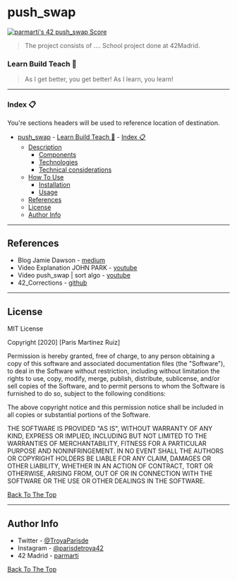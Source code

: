 # push_swap
[![parmarti's 42 push_swap Score](https://badge42.vercel.app/api/v2/cl1lvrz0z002109lhozldfih2/project/2126520)](https://github.com/JaeSeoKim/badge42)
> The project consists of .... School project done at 42Madrid.

### Learn Build Teach 🚀

> As I get better, you get better! As I learn, you learn!

---

### Index 📋
You're sections headers will be used to reference location of destination.

- [push_swap](#push_swap)
		- [Learn Build Teach 🚀](#learn-build-teach)
		- [Index 📋](#index)
	- [Description](#description)
		- [Components](#components)
		- [Technologies](#technologies)
		- [Technical considerations](#technical-considerations)
	- [How To Use](#how-to-use)
		- [Installation](#installation)
		- [Usage](#usage)
	- [References](#references)
	- [License](#license)
	- [Author Info](#author-info)

---

## References

- Blog Jamie Dawson - [medium](https://medium.com/@jamierobertdawson/push-swap-the-least-amount-of-moves-with-two-stacks-d1e76a71789a)
- Video Explanation JOHN PARK - [youtube](https://www.youtube.com/watch?v=7KW59UO55TQ&list=WL&index=100)
- Video push_swap | sort algo - [youtube](https://www.youtube.com/watch?v=egU3YD8OKbw&t=51s)
- 42_Corrections - [github](https://github.com/Binary-Hackers/42_Corrections/tree/master/00_Projects/02_Algorithmic/push_swap/00_new_correction_here)

---

## License

MIT License

Copyright [2020] [Paris Martínez Ruiz]

Permission is hereby granted, free of charge, to any person obtaining a copy of this software and associated documentation files (the "Software"), to deal in the Software without restriction, including without limitation the rights to use, copy, modify, merge, publish, distribute, sublicense, and/or sell copies of the Software, and to permit persons to whom the Software is furnished to do so, subject to the following conditions:

The above copyright notice and this permission notice shall be included in all copies or substantial portions of the Software.

THE SOFTWARE IS PROVIDED "AS IS", WITHOUT WARRANTY OF ANY KIND, EXPRESS OR IMPLIED, INCLUDING BUT NOT LIMITED TO THE WARRANTIES OF MERCHANTABILITY, FITNESS FOR A PARTICULAR PURPOSE AND NONINFRINGEMENT. IN NO EVENT SHALL THE AUTHORS OR COPYRIGHT HOLDERS BE LIABLE FOR ANY CLAIM, DAMAGES OR OTHER LIABILITY, WHETHER IN AN ACTION OF CONTRACT, TORT OR OTHERWISE, ARISING FROM, OUT OF OR IN CONNECTION WITH THE SOFTWARE OR THE USE OR OTHER DEALINGS IN THE SOFTWARE.

[Back To The Top](#push_swap)

---

## Author Info

- Twitter - [@TroyaParisde](https://twitter.com/TroyaParisde)
- Instagram - [@parisdetroya42](https://instagram.com/parisdetroya42)
- 42 Madrid - [parmarti](https://profile.intra.42.fr/users/parmarti)

[Back To The Top](#push_swap)
